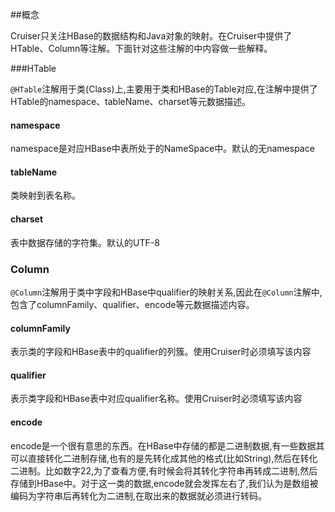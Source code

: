 ##概念

Cruiser只关注HBase的数据结构和Java对象的映射。在Cruiser中提供了HTable、Column等注解。下面针对这些注解的中内容做一些解释。

###HTable

`@HTable`注解用于类(Class)上,主要用于类和HBase的Table对应,在注解中提供了HTable的namespace、tableName、charset等元数据描述。

#### namespace
 
 namespace是对应HBase中表所处于的NameSpace中。默认的无namespace
 
#### tableName 
  
  类映射到表名称。

#### charset
 
 表中数据存储的字符集。默认的UTF-8
  
  
  
### Column

`@Column`注解用于类中字段和HBase中qualifier的映射关系,因此在`@Column`注解中,包含了columnFamily、qualifier、encode等元数据描述内容。

#### columnFamily

   表示类的字段和HBase表中的qualifier的列簇。使用Cruiser时必须填写该内容

#### qualifier
 
 表示类字段和HBase表中对应qualifier名称。使用Cruiser时必须填写该内容

#### encode

encode是一个很有意思的东西。在HBase中存储的都是二进制数据,有一些数据其可以直接转化二进制存储,也有的是先转化成其他的格式(比如String),然后在转化二进制。比如数字22,为了查看方便,有时候会将其转化字符串再转成二进制,然后存储到HBase中。对于这一类的数据,encode就会发挥左右了,我们认为是数组被编码为字符串后再转化为二进制,在取出来的数据就必须进行转码。